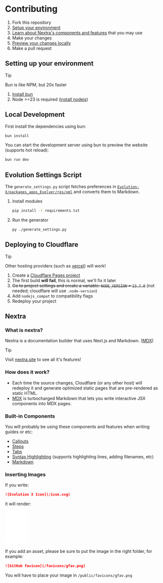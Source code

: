 # Contributing

1. Fork this repository
2. [Setup your environment](#setting-up-your-environment)
3. [Learn about Nextra's components and features](#built-in-components) that you may use
4. Make your changes
5. [Preview your changes locally](#local-development)
6. Make a pull request

## Setting up your environment

> [!TIP]
> Bun is like NPM, but 20x faster

1. [Install bun](https://bun.sh/docs/installation)
2. Node >=23 is required ([install nodejs](https://nodejs.org/en/download))

## Local Development

First install the dependencies using bun:

```bash
bun install
```

You can start the development server using bun to preview the website (supports hot reload):

```bash
bun run dev
```

## Evolution Settings Script

The `generate_settings.py` script fetches preferences in [`Evolution-X/packages_apps_Evolver/res/xml`](https://github.com/Evolution-X/packages_apps_Evolver/tree/vic/res/xml) and converts them to Markdown.

1. Install modules

    ```bash
    pip install -r requirements.txt
    ```

2. Run the generator

    ```bash
    py ./generate_settings.py
    ```

## Deploying to Cloudflare

> [!TIP]
> Other hosting providers (such as [vercel](https://vercel.com/)) will work!

1. Create a [Cloudflare Pages project](https://developers.cloudflare.com/pages/)
2. The first build **will fail**, this is normal, we'll fix it later
3. ~~Go to project settings and create a variable: `NODE_VERSION` = `23.7.0`~~ (not needed; cloudflare will use `.node-version`)
4. Add `nodejs_compat` to compatibility flags
5. Redeploy your project

## Nextra

### What is nextra?

Nextra is a documentation builder that uses Next.js and Markdown. ([MDX](https://mdxjs.com/))

> [!TIP]
> Visit [nextra.site](https://nextra.site/) to see all it's features!

### How does it work?

- Each time the source changes, Cloudflare (or any other host) will redeploy it and generate optimized static pages that are pre-rendered as static HTML.
- [MDX](https://mdxjs.com/) is turbocharged Markdown that lets you write interactive JSX components into MDX pages.

### Built-in Components

You will probably be using these components and features when writing guides or etc:

- [Callouts](https://nextra.site/docs/built-ins/callout)
- [Steps](https://nextra.site/docs/built-ins/steps)
- [Tabs](https://nextra.site/docs/built-ins/tabs)
- [Syntax Highlighting](https://nextra.site/docs/guide/syntax-highlighting) (supports highlighting lines, adding filenames, etc)
- [Markdown](https://nextra.site/docs/guide/markdown#github-flavored-markdown)

### Inserting Images

If you write:

```markdown
![Evolution X Icon](/icon.svg)
```

It will render:

![Evolution X Icon](/public/icon.svg)

If you add an asset, please be sure to put the image in the right folder, for example:

```markdown
![GitHub favicon](/favicons/gfav.png)
```

You will have to place your image in `/public/favicons/gfav.png`
